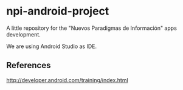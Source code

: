 # npi-android-project
A little repository for the "Nuevos Paradigmas de Información" apps development.

We are using Android Studio as IDE.

## References
http://developer.android.com/training/index.html
